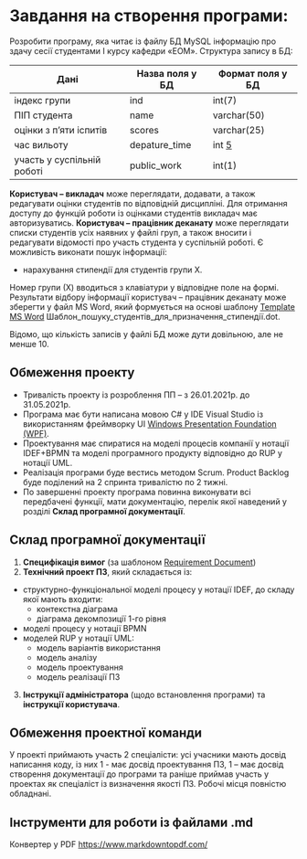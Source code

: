 # Завдання на створення програми:

Розробити програму, яка читає із файлу БД MySQL інформацію про здачу сесії студентами I курсу кафедри «ЕОМ». Структура запису в БД:
 
| Дані | Назва поля у БД | Формат поля у БД |
| ------ | ------ | ------ |
| індекс групи | ind	| int(7) |
| ПІП студента | name	| varchar(50) |
| оцінки з п’яти іспитів | scores | varchar(25) |
| час вильоту | depature_time | int [5](1) |
| участь у суспільній роботі | public_work | int(1) |


**Користувач – викладач** може переглядати, додавати, а також редагувати оцінки студентів по відповідній дисципліні. Для отримання доступу до функцій роботи із оцінками студентів викладач має авторизуватись.
**Користувач – працівник деканату** може переглядати списки студентів усіх наявних у файлі груп, а також вносити і редагувати відомості про участь студента у суспільній роботі. Є можливість виконати пошук інформації:
- нарахування стипендії для студентів групи Х. 

Номер групи (Х) вводиться з клавіатури у відповідне поле на формі. Результати відбору інформації користувач – працівник деканату може зберегти у файл MS Word, який формується на основі шаблону [Template MS Word] Шаблон_пошуку_студентів_для_призначення_стипендії.dot.

Відомо, що кількість записів у файлі БД може дути довільною, але не менше 10.

## Обмеження проекту
- Тривалість проекту із розроблення ПП – з 26.01.2021р. до 31.05.2021р.
- Програма має бути написана мовою C# у IDE Visual Studio із використанням фреймворку UI [Windows Presentation Foundation (WPF)]. 
- Проектування має спиратися на моделі процесів компанії у нотації IDEF+BPMN та моделі програмного продукту відповідно до RUP у нотації UML.
- Реалізація програми буде вестись методом Scrum. Product Backlog буде поділений на 2 спринта тривалістю по 2 тижні.
- По завершенні проекту програма повинна виконувати всі передбачені функції, мати документацію, перелік якої наведений у розділі **Склад програмної документації**.

## Склад програмної документації
1. **Специфікація вимог** (за шаблоном [Requirement Document])
2. **Технічний проект ПЗ**, який складається із:
- структурно-функціональної моделі процесу у нотації IDEF, до складу якої мають входити:
    + контекстна діаграма
    + діаграма декомпозиції 1-го рівня
- моделі процесу у нотації BPMN	
- моделей RUP у нотації UML:
    + модель варіантів використання
    + модель аналізу
    + модель проектування
    + модель реалізації ПЗ
 3. **Інструкції адміністратора** (щодо встановлення програми) та **інструкції користувача**.

## Обмеження проектної команди

У проекті приймають участь 2 спеціалісти: усі учасники мають досвід написання коду, із них 1 - має досвід проектування ПЗ, 1 – має досвід створення документації до програми та раніше приймав участь у проектах як спеціаліст із визначення якості ПЗ.
Робочі місця повністю обладнані.

## Інструменти для роботи із файлами .md
Конвертер у PDF https://www.markdowntopdf.com/

[//]: # (Нижче наведені посилання, які використовуються в тексті)


   [Template MS Word]: <https://github.com/Artem-01/Task-for-creating-a-software-product/blob/main/Шаблон_пошуку_студентів_для_призначення_стипендії.dot>
   [Windows Presentation Foundation (WPF)]: <https://docs.microsoft.com/en-us/dotnet/framework/wpf/getting-started/>
   [Requirement Document]: <https://business.esa.int/sites/default/files/RD%20Template.docx>
